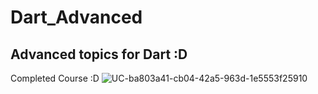 # Dart_Advanced
Advanced topics for Dart :D
------------------------------------------------

Completed Course :D
![UC-ba803a41-cb04-42a5-963d-1e5553f25910](https://user-images.githubusercontent.com/46039191/152901664-7e0e986e-2aac-4127-9475-c731c8dc4b62.jpg)
